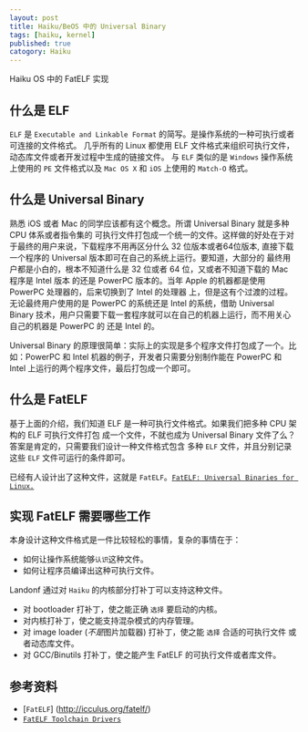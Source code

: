 ```yaml
---
layout: post
title: Haiku/BeOS 中的 Universal Binary
tags: [haiku, kernel]
published: true
catogory: Haiku
---
```


Haiku OS 中的 FatELF 实现

## 什么是 ELF

`ELF` 是 `Executable and Linkable Format` 的简写。是操作系统的一种可执行或者可连接的文件格式。
几乎所有的 Linux 都使用 ELF 文件格式来组织可执行文件，动态库文件或者开发过程中生成的链接文件。
与 `ELF` 类似的是 `Windows` 操作系统上使用的 `PE` 文件格式以及 `Mac OS X` 和 `iOS` 上使用的
`Match-O` 格式。

<!--more-->

## 什么是 Universal Binary

熟悉 iOS 或者 Mac 的同学应该都有这个概念。所谓 Universal Binary 就是多种 CPU 体系或者指令集的
可执行文件打包成一个统一的文件。这样做的好处在于对于最终的用户来说，下载程序不用再区分什么 32
位版本或者64位版本, 直接下载一个程序的 Universal 版本即可在自己的系统上运行。要知道，大部分的
最终用户都是小白的，根本不知道什么是 32 位或者 64 位，又或者不知道下载的 Mac 程序是 Intel 版本
的还是 PowerPC 版本的。当年 Apple 的机器都是使用 PowerPC 处理器的，后来切换到了 Intel 的处理器
上，但是这有个过渡的过程。无论最终用户使用的是 PowerPC 的系统还是 Intel 的系统，借助 Universal
Binary 技术，用户只需要下载一套程序就可以在自己的机器上运行，而不用关心自己的机器是 PowerPC 的
还是 Intel 的。

Universal Binary 的原理很简单：实际上的实现是多个程序文件打包成了一个。比如：PowerPC 和 Intel
机器的例子，开发者只需要分别制作能在 PowerPC 和 Intel 上运行的两个程序文件，最后打包成一个即可。

## 什么是 FatELF

基于上面的介绍，我们知道 ELF 是一种可执行文件格式。如果我们把多种 CPU 架构的 ELF 可执行文件打包
成一个文件，不就也成为 Universal Binary 文件了么？ 答案是肯定的，只需要我们设计一种文件格式包含
多种 `ELF` 文件，并且分别记录这些 `ELF` 文件可运行的条件即可。

已经有人设计出了这种文件，这就是 `FatELF`。[`FatELF: Universal Binaries for Linux.`](http://icculus.org/fatelf/)

## 实现 FatELF 需要哪些工作

本身设计这种文件格式是一件比较轻松的事情，复杂的事情在于：

- 如何让操作系统能够`认识`这种文件。
- 如何让程序员编译出这种可执行文件。

Landonf 通过对 `Haiku` 的内核部分打补丁可以支持这种文件。

- 对 bootloader 打补丁，使之能正确 `选择` 要启动的内核。
- 对内核打补丁，使之能支持混杂模式的内存管理。
- 对 image loader (*不是*图片加载器) 打补丁，使之能 `选择` 合适的可执行文件 或者动态库文件。
- 对 GCC/Binutils 打补丁，使之能产生 FatELF 的可执行文件或者库文件。

## 参考资料

- [`FatELF`] (http://icculus.org/fatelf/)
- [`FatELF Toolchain Drivers`](http://landonf.bikemonkey.org/2012/12/index.html)

